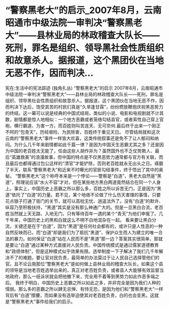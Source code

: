 # “警察黑老大”的启示_2007年8月，云南昭通市中级法院一审判决“警察黑老大”——县林业局的林政稽查大队长——死刑，罪名是组织、领导黑社会性质组织和故意杀人。据报道，这个黑团伙在当地无恶不作，因而判决...

宪在:生活中的宪法踪迹 (独角扎丛)
“警察黑老大”的启示
2007年8月，云南昭通市中级法院一审判决“警察黑老大”——县林业局的林政稽查大队长——死刑，罪名是组织、领导黑社会性质组织和故意杀人。据报道，这个黑团伙在当地无恶不作，因而判决下达后，饱受其苦的村民们真是“久旱逢甘霖”，纷纷燃放鞭炮庆祝黑恶势力的终结。这一幕可以说是经典的中国式结局，类似的小说、电影和电视剧就不计其数，剧情都是惊人地相似：一个地方恶霸或者笼络勾结县官，或者索性自己穿上官袍，横行霸道、为害一方，而百姓则叫苦连天、无可奈何.最后终于出来一个刚正不阿的“包青天”，历经艰险、为民除害，百姓终于重见天日。
尽管结局就和这次云南的“警察黑老大”事件一样皆大欢喜，这类传统叙事还是免不了让人郁闷和纳闷。为什么几千年来剧情都如此千篇一律？是因为中国天生恶霸尤其之多？还是因为中国的老百姓太无能了，任由这些人胡作非为？虽然国外也不乏仗势欺人、最后“英雄救美”的浪漫故事，但中国的特点是不仅黑恶势力通常都与官方有关联，而且最后也都得通过包公这样的“清官”才能铲除，否则老百姓就永无出头之日。琢磨了半天，联系“警察黑老大”和近来不时曝光的官匪勾结事件，终于悟出了其中的奥秘。
“警察黑老大”这个称呼本来是一个悖论——警察是“白道”，黑老大自然是“黑道”，照理说应该“水火不容”才对，但在某些地方黑白两道竟然结合在同一个人身上。事实上，中国历史上恶霸之所以那么多，百姓之所以诉苦无门，正是因为“黑道”依托了“白道”的力量。君不见，某个地痞不论做了什么伤天害理的事情，只要花点银子打通了衙门的关节，就可以高枕无忧、逍遥法外了。没有“白道”的默许、纵容乃至积极扶持，“黑道”其实是没有那么神通广大的。但是一旦黑白合流，老百姓当然就上天无路、入地无门，只有等待百年一遇的某个“青天”为他们申冤了。几千年来，中国历史上的黑和白就这么不明不白地混杂在一起。
看来要让黑白分流，关键还是在于“白道”，因为“黑道”是任何社会都有的，或许只是人性恶的一种自然反映而已，而“白道”却是我们为了抵抗“黑道”、保护众生而人为建立的唯一合法的暴力。如何保证“白道”站在人民而不是“黑道”那一边？答案其实很简单，那就是要让“白道”通过某种方式直接对人民负责。中国传统模式是通过儒家道德教育和“政绩体制”，但是这种模式似乎效果有限。选举制度一下子解决了我们几千年解决不了的难题。要让官对民负责，最简单的办法莫过于让人民自己选择管他们的官。且不论云南那位“警察黑老大”是如何做上县林业局的稽查大队长，如果这个县的领导是当地老百姓选举出来的，真正对老百姓负责，或者县人大能够有效监督当地政府，那么一纸诉状就会把他撤下来，完全用不着等到黑势力如此作恶多端之后。
我终于明白，中国历史上恶霸之所以如此之多，并非完全是因为我们人种的懦弱。那么多的恶霸之所以肆无忌惮、有恃无恐，是因为他们和“警察黑老大”一样背后有“白道”撑腰，而如果没有选举迫使其对老百姓负责，白的也会变黑。这就是“警察黑老大”事件给我们的启示。